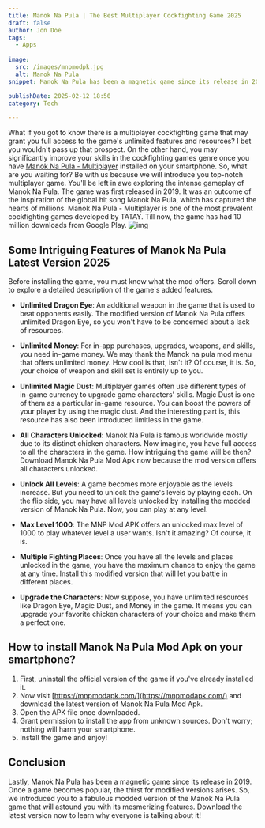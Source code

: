 ```yaml
---
title: Manok Na Pula | The Best Multiplayer Cockfighting Game 2025
draft: false
author: Jon Doe 
tags:
  - Apps
    
image:
  src: /images/mnpmodpk.jpg
  alt: Manok Na Pula
snippet: Manok Na Pula has been a magnetic game since its release in 2019. Once a game becomes popular, the thirst for modified versions arises. 

publishDate: 2025-02-12 18:50
category: Tech

---
```

What if you got to know there is a multiplayer cockfighting game that may grant you full access to the game's unlimited features and resources? I bet you wouldn't pass up that prospect. On the other hand, you may significantly improve your skills in the cockfighting games genre once you have [Manok Na Pula - Multiplayer](https://mnpmodapk.com/) installed on your smartphone.
So, what are you waiting for? Be with us because we will introduce you top-notch multiplayer game. You'll be left in awe exploring the intense gameplay of Manok Na Pula. The game was first released in 2019. It was an outcome of the inspiration of the global hit song Manok Na Pula, which has captured the hearts of millions. Manok Na Pula - Multiplayer is one of the most prevalent cockfighting games developed by TATAY. Till now, the game has had 10 million downloads from Google Play.
![img](/images/mnpmodpk.jpg)
## Some Intriguing Features of Manok Na Pula Latest Version 2025 ##
Before installing the game, you must know what the mod offers. Scroll down to explore a detailed description of the game's added features.

- **Unlimited Dragon Eye**: An additional weapon in the game that is used to beat opponents easily. The modified version of Manok Na Pula offers unlimited Dragon Eye, so you won't have to be concerned about a lack of resources.

- **Unlimited Money**: For in-app purchases, upgrades, weapons, and skills, you need in-game money. We may thank the Manok na pula mod menu that offers unlimited money. How cool is that, isn't it? Of course, it is. So, your choice of weapon and skill set is entirely up to you.
- **Unlimited Magic Dust**: Multiplayer games often use different types of in-game currency to upgrade game characters' skills. Magic Dust is one of them as a particular in-game resource. You can boost the powers of your player by using the magic dust. And the interesting part is, this resource has also been introduced limitless in the game.
- **All Characters Unlocked**: Manok Na Pula is famous worldwide mostly due to its distinct chicken characters. Now imagine, you have full access to all the characters in the game. How intriguing the game will be then? Download Manok Na Pula Mod Apk now because the mod version offers all characters unlocked.
- **Unlock All Levels**: A game becomes more enjoyable as the levels increase. But you need to unlock the game's levels by playing each. On the flip side, you may have all levels unlocked by installing the modded version of Manok Na Pula. Now, you can play at any level.
- **Max Level 1000**: The MNP Mod APK offers an unlocked max level of 1000 to play whatever level a user wants. Isn't it amazing? Of course, it is.
- **Multiple Fighting Places**: Once you have all the levels and places unlocked in the game, you have the maximum chance to enjoy the game at any time. Install this modified version that will let you battle in different places.
- **Upgrade the Characters**: Now suppose, you have unlimited resources like Dragon Eye, Magic Dust, and Money in the game. It means you can upgrade your favorite chicken characters of your choice and make them a perfect one.

## How to install Manok Na Pula Mod Apk on your smartphone? ##

1. First, uninstall the official version of the game if you've already installed it.
2. Now visit [https://mnpmodapk.com/](https://mnpmodapk.com/) and download the latest version of Manok Na Pula Mod Apk.
3. Open the APK file once downloaded.
4. Grant permission to install the app from unknown sources. Don't worry; nothing will harm your smartphone.
5. Install the game and enjoy!

## Conclusion ##
Lastly, Manok Na Pula has been a magnetic game since its release in 2019. Once a game becomes popular, the thirst for modified versions arises. So, we introduced you to a fabulous modded version of the Manok Na Pula game that will astound you with its mesmerizing features. Download the latest version now to learn why everyone is talking about it\!
